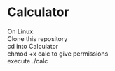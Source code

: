 # Calculator

On Linux:<br />
Clone this repository <br />
cd into Calculator<br />
chmod +x calc to give permissions <br />
execute ./calc
